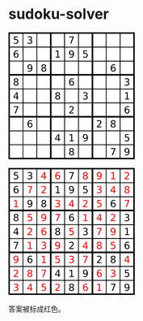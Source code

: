 # sudoku-solver

![img](../../public/question36/1.png)

![img](../../public/question37/1.png)

答案被标成红色。
